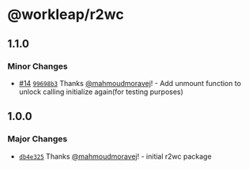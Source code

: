 # @workleap/r2wc

## 1.1.0

### Minor Changes

- [#14](https://github.com/gsoft-inc/wl-r2wc/pull/14) [`99698b3`](https://github.com/gsoft-inc/wl-r2wc/commit/99698b38daf8d4834dc68de5d3d50aa1aafa3fa9) Thanks [@mahmoudmoravej](https://github.com/mahmoudmoravej)! - Add unmount function to unlock calling initialize again(for testing purposes)

## 1.0.0

### Major Changes

- [`db4e325`](https://github.com/gsoft-inc/wl-r2wc/commit/db4e32527c553a95d6d7a64e754e44acb8d98ceb) Thanks [@mahmoudmoravej](https://github.com/mahmoudmoravej)! - initial r2wc package
